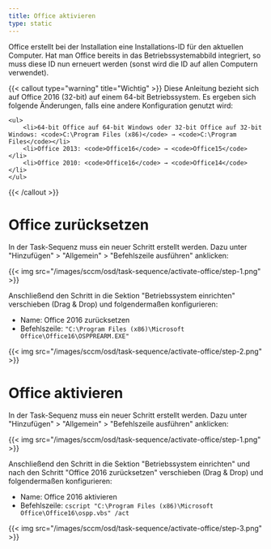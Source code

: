 ```yaml
---
title: Office aktivieren
type: static
---
```


Office erstellt bei der Installation eine Installations-ID für den aktuellen Computer. Hat man Office bereits in das Betriebssystemabbild integriert, so muss diese ID nun erneuert werden (sonst wird die ID auf allen Computern verwendet).

<!--more-->

{{< callout type="warning" title="Wichtig" >}}
    Diese Anleitung bezieht sich auf Office 2016 (32-bit) auf einem 64-bit Betriebssystem. Es ergeben sich folgende Änderungen, falls eine andere Konfiguration genutzt wird:

    <ul>
        <li>64-bit Office auf 64-bit Windows oder 32-bit Office auf 32-bit Windows: <code>C:\Program Files (x86)</code> → <code>C:\Program Files</code></li>
        <li>Office 2013: <code>Office16</code> → <code>Office15</code></li>
        <li>Office 2010: <code>Office16</code> → <code>Office14</code></li>
    </ul>
{{< /callout >}}

# Office zurücksetzen

In der Task-Sequenz muss ein neuer Schritt erstellt werden. Dazu unter "Hinzufügen" > "Allgemein" > "Befehlszeile ausführen" anklicken:

{{< img src="/images/sccm/osd/task-sequence/activate-office/step-1.png" >}}

Anschließend den Schritt in die Sektion "Betriebssystem einrichten" verschieben (Drag & Drop) und folgendermaßen konfigurieren:

* Name: Office 2016 zurücksetzen
* Befehlszeile: `"C:\Program Files (x86)\Microsoft Office\Office16\OSPPREARM.EXE"`

{{< img src="/images/sccm/osd/task-sequence/activate-office/step-2.png" >}}

# Office aktivieren

In der Task-Sequenz muss ein neuer Schritt erstellt werden. Dazu unter "Hinzufügen" > "Allgemein" > "Befehlszeile ausführen" anklicken:

{{< img src="/images/sccm/osd/task-sequence/activate-office/step-1.png" >}}

Anschließend den Schritt in die Sektion "Betriebssystem einrichten" und nach den Schritt "Office 2016 zurücksetzen" verschieben (Drag & Drop) und folgendermaßen konfigurieren:

* Name: Office 2016 aktivieren
* Befehlszeile: `cscript "C:\Program Files (x86)\Microsoft Office\Office16\ospp.vbs" /act`

{{< img src="/images/sccm/osd/task-sequence/activate-office/step-3.png" >}}


